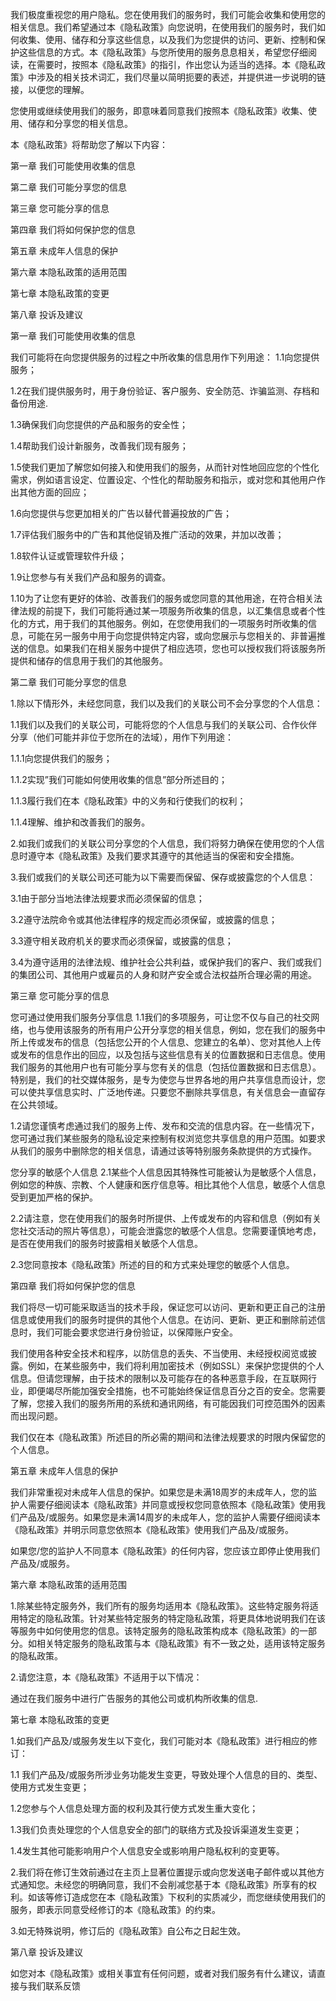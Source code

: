 我们极度重视您的用户隐私。您在使用我们的服务时，我们可能会收集和使用您的相关信息。我们希望通过本《隐私政策》向您说明，在使用我们的服务时，我们如何收集、使用、储存和分享这些信息，以及我们为您提供的访问、更新、控制和保护这些信息的方式。本《隐私政策》与您所使用的服务息息相关，希望您仔细阅读，在需要时，按照本《隐私政策》的指引，作出您认为适当的选择。本《隐私政策》中涉及的相关技术词汇，我们尽量以简明扼要的表述，并提供进一步说明的链接，以便您的理解。

您使用或继续使用我们的服务，即意味着同意我们按照本《隐私政策》收集、使用、储存和分享您的相关信息。

本《隐私政策》将帮助您了解以下内容：

第一章 我们可能使用收集的信息

第二章 我们可能分享您的信息

第三章 您可能分享的信息

第四章 我们将如何保护您的信息

第五章 未成年人信息的保护

第六章 本隐私政策的适用范围

第七章 本隐私政策的变更

第八章 投诉及建议

第一章 我们可能使用收集的信息

我们可能将在向您提供服务的过程之中所收集的信息用作下列用途： 1.1向您提供服务；

1.2在我们提供服务时，用于身份验证、客户服务、安全防范、诈骗监测、存档和备份用途.

1.3确保我们向您提供的产品和服务的安全性；

1.4帮助我们设计新服务，改善我们现有服务；

1.5使我们更加了解您如何接入和使用我们的服务，从而针对性地回应您的个性化需求，例如语言设定、位置设定、个性化的帮助服务和指示，或对您和其他用户作出其他方面的回应；

1.6向您提供与您更加相关的广告以替代普遍投放的广告；

1.7评估我们服务中的广告和其他促销及推广活动的效果，并加以改善；

1.8软件认证或管理软件升级；

1.9让您参与有关我们产品和服务的调查。

1.10为了让您有更好的体验、改善我们的服务或您同意的其他用途，在符合相关法律法规的前提下，我们可能将通过某一项服务所收集的信息，以汇集信息或者个性化的方式，用于我们的其他服务。例如，在您使用我们的一项服务时所收集的信息，可能在另一服务中用于向您提供特定内容，或向您展示与您相关的、非普遍推送的信息。如果我们在相关服务中提供了相应选项，您也可以授权我们将该服务所提供和储存的信息用于我们的其他服务。

第二章 我们可能分享您的信息

1.除以下情形外，未经您同意，我们以及我们的关联公司不会分享您的个人信息：

1.1我们以及我们的关联公司，可能将您的个人信息与我们的关联公司、合作伙伴分享（他们可能并非位于您所在的法域），用作下列用途：

1.1.1向您提供我们的服务；

1.1.2实现”我们可能如何使用收集的信息”部分所述目的；

1.1.3履行我们在本《隐私政策》中的义务和行使我们的权利；

1.1.4理解、维护和改善我们的服务。

2.如我们或我们的关联公司分享您的个人信息，我们将努力确保在使用您的个人信息时遵守本《隐私政策》及我们要求其遵守的其他适当的保密和安全措施。

3.我们或我们的关联公司还可能为以下需要而保留、保存或披露您的个人信息：

3.1由于部分当地法律法规要求而必须保留的信息；

3.2遵守法院命令或其他法律程序的规定而必须保留，或披露的信息；

3.3遵守相关政府机关的要求而必须保留，或披露的信息；

3.4为遵守适用的法律法规、维护社会公共利益，或保护我们的客户、我们或我们的集团公司、其他用户或雇员的人身和财产安全或合法权益所合理必需的用途。

第三章 您可能分享的信息

您可通过使用我们服务分享信息 1.1我们的多项服务，可让您不仅与自己的社交网络，也与使用该服务的所有用户公开分享您的相关信息，例如，您在我们的服务中所上传或发布的信息（包括您公开的个人信息、您建立的名单）、您对其他人上传或发布的信息作出的回应，以及包括与这些信息有关的位置数据和日志信息。使用我们服务的其他用户也有可能分享与您有关的信息（包括位置数据和日志信息）。特别是，我们的社交媒体服务，是专为使您与世界各地的用户共享信息而设计，您可以使共享信息实时、广泛地传递。只要您不删除共享信息，有关信息会一直留存在公共领域。

1.2请您谨慎考虑通过我们的服务上传、发布和交流的信息内容。在一些情况下，您可通过我们某些服务的隐私设定来控制有权浏览您共享信息的用户范围。如要求从我们的服务中删除您的相关信息，请通过该等特别服务条款提供的方式操作。

您分享的敏感个人信息 2.1某些个人信息因其特殊性可能被认为是敏感个人信息，例如您的种族、宗教、个人健康和医疗信息等。相比其他个人信息，敏感个人信息受到更加严格的保护。

2.2请注意，您在使用我们的服务时所提供、上传或发布的内容和信息（例如有关您社交活动的照片等信息），可能会泄露您的敏感个人信息。您需要谨慎地考虑，是否在使用我们的服务时披露相关敏感个人信息。

2.3您同意按本《隐私政策》所述的目的和方式来处理您的敏感个人信息。

第四章 我们将如何保护您的信息

我们将尽一切可能采取适当的技术手段，保证您可以访问、更新和更正自己的注册信息或使用我们的服务时提供的其他个人信息。在访问、更新、更正和删除前述信息时，我们可能会要求您进行身份验证，以保障账户安全。

我们使用各种安全技术和程序，以防信息的丢失、不当使用、未经授权阅览或披露。例如，在某些服务中，我们将利用加密技术（例如SSL）来保护您提供的个人信息。但请您理解，由于技术的限制以及可能存在的各种恶意手段，在互联网行业，即便竭尽所能加强安全措施，也不可能始终保证信息百分之百的安全。您需要了解，您接入我们的服务所用的系统和通讯网络，有可能因我们可控范围外的因素而出现问题。

我们仅在本《隐私政策》所述目的所必需的期间和法律法规要求的时限内保留您的个人信息。

第五章 未成年人信息的保护

我们非常重视对未成年人信息的保护。如果您是未满18周岁的未成年人，您的监护人需要仔细阅读本《隐私政策》并同意或授权您同意依照本《隐私政策》使用我们产品及/或服务。如果您是未满14周岁的未成年人，您的监护人需要仔细阅读本《隐私政策》并明示同意您依照本《隐私政策》使用我们产品及/或服务。

如果您/您的监护人不同意本《隐私政策》的任何内容，您应该立即停止使用我们产品及/或服务。

第六章 本隐私政策的适用范围

1.除某些特定服务外，我们所有的服务均适用本《隐私政策》。这些特定服务将适用特定的隐私政策。针对某些特定服务的特定隐私政策，将更具体地说明我们在该等服务中如何使用您的信息。该特定服务的隐私政策构成本《隐私政策》的一部分。如相关特定服务的隐私政策与本《隐私政策》有不一致之处，适用该特定服务的隐私政策。

2.请您注意，本《隐私政策》不适用于以下情况：

通过在我们服务中进行广告服务的其他公司或机构所收集的信息.

第七章 本隐私政策的变更

1.如我们产品及/或服务发生以下变化，我们可能对本《隐私政策》进行相应的修订：

1.1 我们产品及/或服务所涉业务功能发生变更，导致处理个人信息的目的、类型、使用方式发生变更；

1.2您参与个人信息处理方面的权利及其行使方式发生重大变化；

1.3我们负责处理您的个人信息安全的部门的联络方式及投诉渠道发生变更；

1.4发生其他可能影响用户个人信息安全或影响用户隐私权利的变更等。

2.我们将在修订生效前通过在主页上显著位置提示或向您发送电子邮件或以其他方式通知您。未经您的明确同意，我们不会削减您基于本《隐私政策》所享有的权利。如该等修订造成您在本《隐私政策》下权利的实质减少，而您继续使用我们的服务，即表示同意受经修订的本《隐私政策》的约束。

3.如无特殊说明，修订后的《隐私政策》自公布之日起生效。

第八章 投诉及建议

如您对本《隐私政策》或相关事宜有任何问题，或者对我们服务有什么建议，请直接与我们联系反馈
